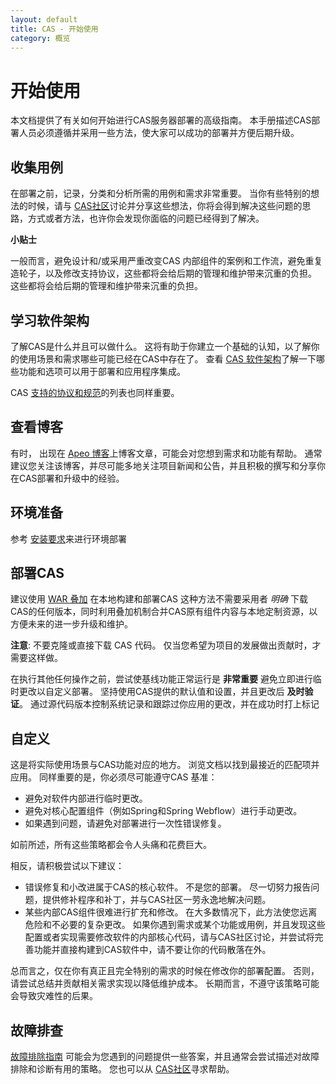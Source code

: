 ```yaml
---
layout: default
title: CAS - 开始使用
category: 概览
---
```


# 开始使用

本文档提供了有关如何开始进行CAS服务器部署的高级指南。 本手册描述CAS部署人员必须遵循并采用一些方法，使大家可以成功的部署并方便后期升级。

## 收集用例

在部署之前，记录，分类和分析所需的用例和需求非常重要。 当你有些特别的想法的时候，请与 [CAS社区](/cas/Support.html)讨论并分享这些想法，你将会得到解决这些问题的思路，方式或者方法，也许你会发现你面临的问题已经得到了解决。 

<div class="alert alert-warning"><strong>小贴士</strong><p>一般而言，避免设计和/或采用严重改变CAS 内部组件的案例和工作流，避免重复造轮子，以及修改支持协议，这些都将会给后期的管理和维护带来沉重的负担。 这些都将会给后期的管理和维护带来沉重的负担。</p></div>

## 学习软件架构

了解CAS是什么并且可以做什么。 这将有助于你建立一个基础的认知，以了解你的使用场景和需求哪些可能已经在CAS中存在了。 查看 [CAS 软件架构](Architecture.html)了解一下哪些功能和选项可以用于部署和应用程序集成。

CAS [支持的协议和规范](../protocol/Protocol-Overview.html)的列表也同样重要。

## 查看博客

有时， 出现在 [Apeo 博客](https://apereo.github.io/)上博客文章，可能会对您想到需求和功能有帮助。 通常建议您关注该博客，并尽可能多地关注项目新闻和公告，并且积极的撰写和分享你在CAS部署和升级中的经验。

## 环境准备

参考 [安装要求](Installation-Requirements.html)来进行环境部署

## 部署CAS

建议使用 [WAR 叠加](../installation/WAR-Overlay-Installation.html) 在本地构建和部署CAS 这种方法不需要采用者 *明确* 下载CAS的任何版本，同时利用叠加机制合并CAS原有组件内容与本地定制资源，以方便未来的进一步升级和维护。

**注意**: 不要克隆或直接下载 CAS 代码。 仅当您希望为项目的发展做出贡献时，才需要这样做。

在执行其他任何操作之前，尝试使基线功能正常运行是 **非常重要** 避免立即进行临时更改以自定义部署。 坚持使用CAS提供的默认值和设置，并且更改后 **及时验证**。 通过源代码版本控制系统记录和跟踪过你应用的更改，并在成功时打上标记

## 自定义

这是将实际使用场景与CAS功能对应的地方。 浏览文档以找到最接近的匹配项并应用。 同样重要的是，你必须尽可能遵守CAS 基准：

- 避免对软件内部进行临时更改。
- 避免对核心配置组件（例如Spring和Spring Webflow）进行手动更改。
- 如果遇到问题，请避免对部署进行一次性错误修复。

如前所述，所有这些策略都会令人头痛和花费巨大。

相反，请积极尝试以下建议：

- 错误修复和小改进属于CAS的核心软件。 不是您的部署。 尽一切努力报告问题，提供修补程序和补丁，并与CAS社区一劳永逸地解决问题。
- 某些内部CAS组件很难进行扩充和修改。 在大多数情况下，此方法使您远离危险和不必要的复杂更改。 如果你遇到需求或某个功能或用例，并且发现这些配置或者实现需要修改软件的内部核心代码，请与CAS社区讨论，并尝试将完善功能并直接构建到CAS软件中，请不要让你的代码散落在外。

总而言之，仅在你有真正且完全特别的需求的时候在修改你的部署配置。 否则，请尝试总结并贡献相关需求实现以降低维护成本。 长期而言，不遵守该策略可能会导致灾难性的后果。

## 故障排查

[故障排除指南](../installation/Troubleshooting-Guide.html) 可能会为您遇到的问题提供一些答案，并且通常会尝试描述对故障排除和诊断有用的策略。 您也可以从 [CAS社区](/cas/Mailing-Lists.html)寻求帮助。
